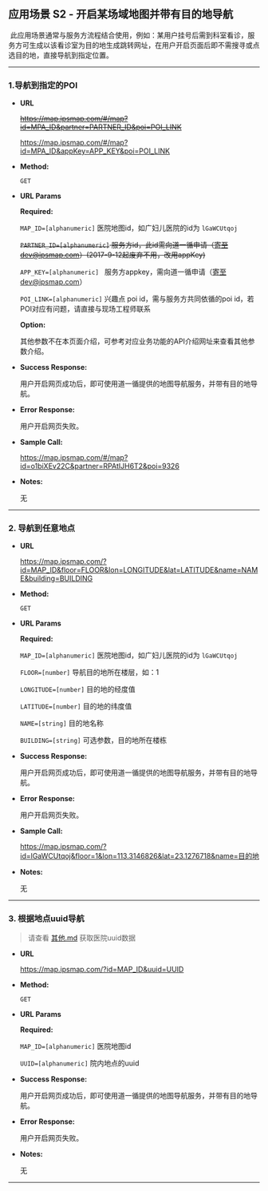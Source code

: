 **应用场景 S2 - 开启某场域地图并带有目的地导航**
----
  此应用场景通常与服务方流程结合使用，例如：某用户挂号后需到科室看诊，服务方可生成以该看诊室为目的地生成跳转网址，在用户开启页面后即不需搜寻或点选目的地，直接导航到指定位置。

---

### 1.导航到指定的POI

* **URL**

  ~~https://map.ipsmap.com/#/map?id=MPA_ID&partner=PARTNER_ID&poi=POI_LINK~~

  https://map.ipsmap.com/#/map?id=MPA_ID&appKey=APP_KEY&poi=POI_LINK

* **Method:**
  
  `GET`
  
*  **URL Params**


   **Required:**
 
   `MAP_ID=[alphanumeric]`       医院地图id，如广妇儿医院的id为 `lGaWCUtqoj` 
 
   ~~`PARTNER_ID=[alphanumeric]` 服务方id，此id需向道一循申请（寄至dev@ipsmap.com）(2017-9-12起废弃不用，改用appKey)~~

   `APP_KEY=[alphanumeric]`      服务方appkey，需向道一循申请（寄至dev@ipsmap.com）
 
   `POI_LINK=[alphanumeric]`     兴趣点 poi id，需与服务方共同依循的poi id，若POI对应有问题，请直接与现场工程师联系
 
   **Option:**
 
   其他参数不在本页面介绍，可参考对应业务功能的API介绍网址来查看其他参数介绍。
   
* **Success Response:**
 
   用户开启网页成功后，即可使用道一循提供的地图导航服务，并带有目的地导航。

 
* **Error Response:**

   用户开启网页失败。


* **Sample Call:**

   https://map.ipsmap.com/#/map?id=o1biXEv22C&partner=RPAtIJH6T2&poi=9326

* **Notes:**

   无

---

### 2. 导航到任意地点


* **URL**

  https://map.ipsmap.com/?id=MAP_ID&floor=FLOOR&lon=LONGITUDE&lat=LATITUDE&name=NAME&building=BUILDING

* **Method:**
  
  `GET`
  
*  **URL Params**


   **Required:**
 
   `MAP_ID=[alphanumeric]`       医院地图id，如广妇儿医院的id为 `lGaWCUtqoj` 
 
   `FLOOR=[number]`     导航目的地所在楼层，如：1

   `LONGITUDE=[number]`  目的地的经度值

   `LATITUDE=[number]`   目的地的纬度值

   `NAME=[string]`       目的地名称

   `BUILDING=[string]`   可选参数，目的地所在楼栋
 
   
* **Success Response:**
 
   用户开启网页成功后，即可使用道一循提供的地图导航服务，并带有目的地导航。

 
* **Error Response:**

   用户开启网页失败。


* **Sample Call:**

   https://map.ipsmap.com/?id=lGaWCUtqoj&floor=1&lon=113.3146826&lat=23.1276718&name=目的地

* **Notes:**

   无
   
---

### 3. 根据地点uuid导航

> 请查看 [其他.md](https://github.com/ipsmap/wechat-positioning-api/blob/master/%E5%85%B6%E4%BB%96.md) 获取医院uuid数据

* **URL**

  https://map.ipsmap.com/?id=MAP_ID&uuid=UUID
  
* **Method:**
  
  `GET`
  
*  **URL Params**


   **Required:**
 
   `MAP_ID=[alphanumeric]`       医院地图id 
 
   `UUID=[alphanumeric]`       院内地点的uuid

 
   
* **Success Response:**
 
   用户开启网页成功后，即可使用道一循提供的地图导航服务，并带有目的地导航。

 
* **Error Response:**

   用户开启网页失败。


* **Notes:**

   无
   
---